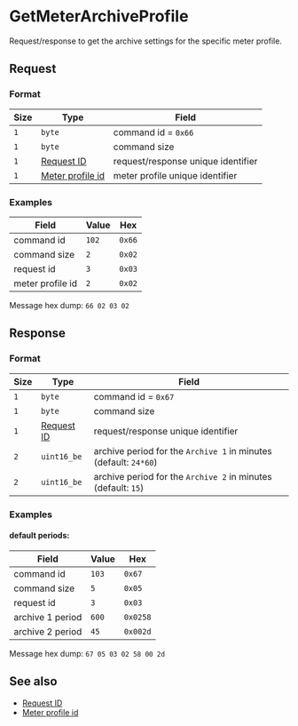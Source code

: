 # GetMeterArchiveProfile

Request/response to get the archive settings for the specific meter profile.


## Request

### Format

| Size | Type                                             | Field                              |
| ---- | ------------------------------------------------ | ---------------------------------- |
| `1`  | `byte`                                           | command id = `0x66`                |
| `1`  | `byte`                                           | command size                       |
| `1`  | [Request ID](../types.md#request-id)             | request/response unique identifier |
| `1`  | [Meter profile id](../types.md#meter-profile-id) | meter profile unique identifier    |


### Examples

| Field            | Value | Hex    |
| ---------------- | ----- | ------ |
| command id       | `102` | `0x66` |
| command size     | `2`   | `0x02` |
| request id       | `3`   | `0x03` |
| meter profile id | `2`   | `0x02` |

Message hex dump: `66 02 03 02`


## Response

### Format

| Size | Type                                 | Field                                                            |
| ---- | ------------------------------------ | ---------------------------------------------------------------- |
| `1`  | `byte`                               | command id = `0x67`                                              |
| `1`  | `byte`                               | command size                                                     |
| `1`  | [Request ID](../types.md#request-id) | request/response unique identifier                               |
| `2`  | `uint16_be`                          | archive period for the `Archive 1` in minutes (default: `24*60`) |
| `2`  | `uint16_be`                          | archive period for the `Archive 2` in minutes (default: `15`)    |


### Examples

#### default periods:

| Field            | Value | Hex      |
| ---------------- | ----- | -------- |
| command id       | `103` | `0x67`   |
| command size     | `5`   | `0x05`   |
| request id       | `3`   | `0x03`   |
| archive 1 period | `600` | `0x0258` |
| archive 2 period | `45`  | `0x002d` |


Message hex dump: `67 05 03 02 58 00 2d`


## See also

* [Request ID](../types.md#request-id)
* [Meter profile id](../types.md#meter-profile-id)
  